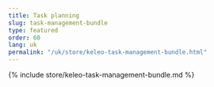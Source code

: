 ```yaml
---
title: Task planning
slug: task-management-bundle
type: featured
order: 60
lang: uk
permalink: "/uk/store/keleo-task-management-bundle.html"
---
```


{% include store/keleo-task-management-bundle.md %}
